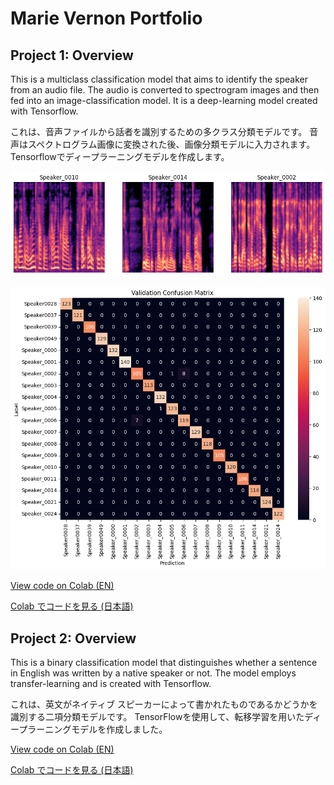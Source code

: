 # **Marie Vernon Portfolio**
## Project 1: Overview
This is a multiclass classification model that aims to identify the speaker from an audio file.
The audio is converted to spectrogram images and then fed into an image-classification model.
It is a deep-learning model created with Tensorflow.

これは、音声ファイルから話者を識別するための多クラス分類モデルです。
音声はスペクトログラム画像に変換された後、画像分類モデルに入力されます。
Tensorflowでディープラーニングモデルを作成します。

![](https://github.com/marievernon/portfolio/blob/main/images/spectrograms.png)

![](https://github.com/marievernon/portfolio/blob/main/images/confusion_matrix.png)

[View code on Colab (EN)]()

[Colab でコードを見る (日本語)]()


## Project 2: Overview
This is a binary classification model that distinguishes whether a sentence in English was written by a native speaker or not.
The model employs transfer-learning and is created with Tensorflow.

これは、英文がネイティブ スピーカーによって書かれたものであるかどうかを識別する二項分類モデルです。
TensorFlowを使用して、転移学習を用いたディープラーニングモデルを作成しました。

[View code on Colab (EN)]()

[Colab でコードを見る (日本語)]()
